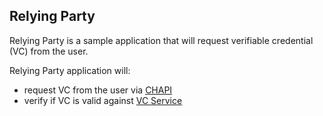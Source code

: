 ## Relying Party

Relying Party is a sample application that will request verifiable credential (VC) from the user. 

Relying Party application will:
- request VC from the user via [CHAPI](https://github.com/digitalbazaar/credential-handler-polyfill) 
- verify if VC is valid against [VC Service](https://github.com/trustbloc/vcs)